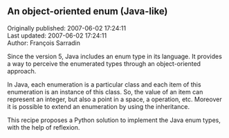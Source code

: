 ## An object-oriented enum (Java-like)  
Originally published: 2007-06-02 17:24:11  
Last updated: 2007-06-02 17:24:11  
Author: François Sarradin  
  
Since the version 5, Java includes an enum type in its language. It provides a way to perceive the enumerated types through an object-oriented approach.

In Java, each enumeration is a particular class and each item of this enumeration is an instance of this class. So, the value of an item can represent an integer, but also a point in a space, a operation, etc. Moreover it is possible to extend an enumeration by using the inheritance.

This recipe proposes a Python solution to implement the Java enum types, with the help of reflexion.